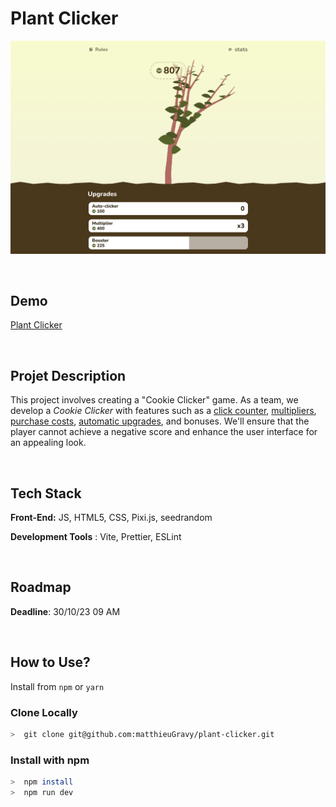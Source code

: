 # Plant Clicker

![screenshot](screenshot.png)

</br>

## Demo

[Plant Clicker](https://matthieuGravy.github.io/plant-clicker/)

</br>

## Projet Description

This project involves creating a "Cookie Clicker" game. As a team, we develop a _Cookie Clicker_ with features such as a <u>click counter</u>, <u>multipliers</u>, <u>purchase costs</u>, <u>automatic upgrades</u>, and bonuses. We'll ensure that the player cannot achieve a negative score and enhance the user interface for an appealing look.

</br>

## Tech Stack

**Front-End:** JS, HTML5, CSS, Pixi.js, seedrandom

**Development Tools** : Vite, Prettier, ESLint

</br>

## Roadmap

**Deadline**: 30/10/23 09 AM

</br>

## How to Use?

Install from `npm` or `yarn`

### Clone Locally

```bash
>  git clone git@github.com:matthieuGravy/plant-clicker.git
```

### Install with npm

```bash
>  npm install
>  npm run dev
```

